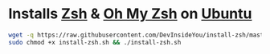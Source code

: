 # Installs [Zsh](https://www.zsh.org/) & [Oh My Zsh](https://ohmyz.sh/) on [Ubuntu](https://www.ubuntu.com/)

```bash
wget -q https://raw.githubusercontent.com/DevInsideYou/install-zsh/master/install-zsh.sh
sudo chmod +x install-zsh.sh && ./install-zsh.sh
```
